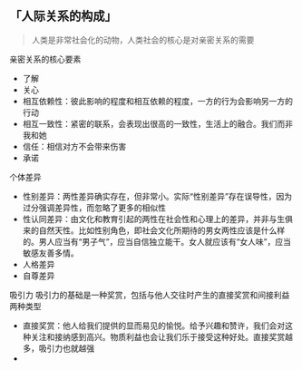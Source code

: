 ## 「人际关系的构成」
> 人类是非常社会化的动物，人类社会的核心是对亲密关系的需要

亲密关系的核心要素
- 了解
- 关心
- 相互依赖性：彼此影响的程度和相互依赖的程度，一方的行为会影响另一方的行动
- 相互一致性：紧密的联系，会表现出很高的一致性，生活上的融合。我们而非我和她
- 信任：相信对方不会带来伤害
- 承诺

个体差异
- 性别差异：两性差异确实存在，但非常小。实际“性别差异”存在误导性，因为过分强调差异性，而忽略了更多的相似性
- 性认同差异：由文化和教育引起的两性在社会性和心理上的差异，并非与生俱来的自然天性。比如性别角色，即社会文化所期待的男女两性应该是什么样的。男人应当有“男子气”，应当自信独立能干。女人就应该有“女人味”，应当敏感友善多情。
- 人格差异
- 自尊差异

吸引力
吸引力的基础是一种奖赏，包括与他人交往时产生的直接奖赏和间接利益两种类型
- 直接奖赏：他人给我们提供的显而易见的愉悦。给予兴趣和赞许，我们会对这种关注和接纳感到高兴。物质利益也会让我们乐于接受这种好处。直接奖赏越多，吸引力也就越强
- 

